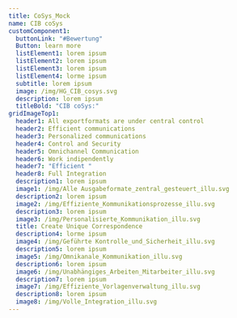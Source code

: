 ```yaml
---
title: CoSys_Mock
name: CIB coSys
customComponent1:
  buttonLink: "#Bewertung"
  Button: learn more
  listElement1: lorem ipsum
  listElement2: lorem ipsum
  listElement3: lorem ipsum
  listElement4: lorme ipsum
  subtitle: lorem ipsum
  image: /img/HG_CIB_cosys.svg
  description: lorem ipsum
  titleBold: "CIB coSys:"
gridImageTop1:
  header1: All exportformats are under central control
  header2: Efficient communications
  header3: Personalized communications
  header4: Control and Security
  header5: Omnichannel Communication
  header6: Work indipendently
  header7: "Efficient "
  header8: Full Integration
  description1: lorem ipsum
  image1: /img/Alle Ausgabeformate_zentral_gesteuert_illu.svg
  description2: lorem ipsum
  image2: /img/Effiziente_Kommunikationsprozesse_illu.svg
  description3: lorem ipsum
  image3: /img/Personalisierte_Kommunikation_illu.svg
  title: Create Unique Correspondence
  description4: lorme ipsum
  image4: /img/Geführte Kontrolle_und_Sicherheit_illu.svg
  description5: lorem ipsum
  image5: /img/Omnikanale_Kommunikation_illu.svg
  description6: lorem ipsum
  image6: /img/Unabhängiges_Arbeiten_Mitarbeiter_illu.svg
  description7: lorem ipsum
  image7: /img/Effiziente_Vorlagenverwaltung_illu.svg
  description8: lorem ipsum
  image8: /img/Volle_Integration_illu.svg
---
```

